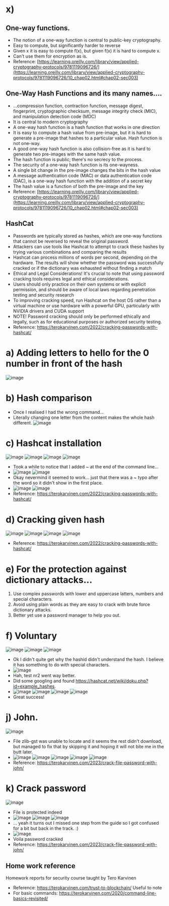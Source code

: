 # x) 
## One-way functions.
- The notion of a one-way function is central to public-key cryptography.
- Easy to compute, but significantly harder to reverse
- Given x it is easy to compute f(x), but given f(x) it is hard to compute x.
- Can't use them for encryption as is.
- Reference: [https://learning.oreilly.com/library/view/applied-cryptography-protocols/9781119096726/](https://learning.oreilly.com/library/view/applied-cryptography-protocols/9781119096726/10_chap02.html#chap02-sec003)
## One-Way Hash Functions and its many names....
- ...compression function, contraction function, message digest, fingerprint, cryptographic checksum, message integrity check (MIC), and manipulation detection code (MDC)
- It is central to modern cryptography
- A one-way hash function is a hash function that works in one direction
- It is easy to compute a hash value from pre-image, but it is hard to generate a pre-image that hashes to a particular value. Hash function is not one-way.
- A good one-way hash function is also collision-free as it is hard to generate two pre-images with the same hash value.
- The hash function is public; there's no secrecy to the process.
- The security of a one-way hash function is its one-wayness.
- A single bit change in the pre-image changes the bits in the hash value
- A message authentication code (MAC) or data authentication code (DAC), is a one-way hash function with the addition of a secret key
- The hash value is a function of both the pre-image and the key
- Reference: [https://learning.oreilly.com/library/view/applied-cryptography-protocols/9781119096726/](https://learning.oreilly.com/library/view/applied-cryptography-protocols/9781119096726/10_chap02.html#chap02-sec003)
## HashCat
- Passwords are typically stored as hashes, which are one-way functions that cannot be reversed to reveal the original password.
- Attackers can use tools like Hashcat to attempt to crack these hashes by trying various combinations and comparing the results
- Hashcat can process millions of words per second, depending on the hardware. The results will show whether the password was successfully cracked or if the dictionary was exhausted without finding a match
- Ethical and Legal Considerations! It's crucial to note that using password cracking tools requires legal and ethical considerations.
- Users should only practice on their own systems or with explicit permission, and should be aware of local laws regarding penetration testing and security research
- To improving cracking speed, run Hashcat on the host OS rather than a virtual machine or use hardware with a powerful GPU, particularly with NVIDIA drivers and CUDA support
- NOTE! Password cracking should only be performed ethically and legally, such as for educational purposes or authorized security testing.
- Reference: https://terokarvinen.com/2022/cracking-passwords-with-hashcat/

# a) Adding letters to hello for the 0 number in front of the hash
![image](https://github.com/user-attachments/assets/9d640ebd-cb04-4467-a194-604a17c461b1)

# b) Hash comparison
- Once I realised I had the wrong command...
- Literally changing one letter from the content makes the whole hash different.
![image](https://github.com/user-attachments/assets/e5ec3dd6-2659-4558-a9ce-8358bbf61711)

# c) Hashcat installation
![image](https://github.com/user-attachments/assets/2a9e9df9-4743-42df-8f90-caeb9e245ef7)
![image](https://github.com/user-attachments/assets/ff20b2de-4632-4754-af00-98c6f97fedcb)
![image](https://github.com/user-attachments/assets/66ce8952-7dee-4ca8-b548-34ac4c4d2b01)
![image](https://github.com/user-attachments/assets/423ad688-ed34-49c5-a10d-98f10a9d84ce)
- Took a while to notice that I added ~ at the end of the command line...
- ![image](https://github.com/user-attachments/assets/d0898fd0-ca73-4187-908b-b735efcaa782)
![image](https://github.com/user-attachments/assets/0260c9b0-f11a-414a-9651-2f32813d3ac3)
- Okay nevermind it seemed to work... just that there was a ~ typo after the word so it didn't show in the first place.
- ![image](https://github.com/user-attachments/assets/d8c9dacb-18c2-4090-a3ce-bf4bace93dae)
![image](https://github.com/user-attachments/assets/67a52531-9ee4-4690-940f-6f7b33d102e7)
- Reference: https://terokarvinen.com/2022/cracking-passwords-with-hashcat/

# d) Cracking given hash
![image](https://github.com/user-attachments/assets/37416261-5899-4d5e-b90e-b077c9c1614e)
![image](https://github.com/user-attachments/assets/4fc108c7-28e5-457e-be89-7f7f87ad8ae2)
![image](https://github.com/user-attachments/assets/6f41984d-ab7d-4f53-9fd7-a787704887fa)
![image](https://github.com/user-attachments/assets/22105489-8721-482a-b91e-ee6e5a963ff5)
- Reference: https://terokarvinen.com/2022/cracking-passwords-with-hashcat/

# e) For the protection against dictionary attacks...
1. Use complex passwords with lower and uppercase latters, numbers and special characters.
2. Avoid using plain words as they are easy to crack with brute force dictionary attacks.
3. Better yet use a password manager to help you out.

# f) Voluntary
![image](https://github.com/user-attachments/assets/87fe7f86-c0ef-4ac5-8565-c0efa0acba2e)
![image](https://github.com/user-attachments/assets/6cbec566-0d76-41b3-97fe-a37954b3aab6)
![image](https://github.com/user-attachments/assets/e73b9075-e15a-401b-aedc-49983b8ed59f)
- Ok I didn't quite get why the hashid didn't understand the hash. I believe it has something to do with special characters.
- ![image](https://github.com/user-attachments/assets/96b8637e-5058-4da8-a3d9-e3543dd74030)
- Hah, test nr2 went way better.
- Did some googling and found https://hashcat.net/wiki/doku.php?id=example_hashes.
- ![image](https://github.com/user-attachments/assets/179f7ece-86ec-4773-a874-1797385afc4d)
![image](https://github.com/user-attachments/assets/6a536918-0a35-423d-98c5-1978c9782d3e)
![image](https://github.com/user-attachments/assets/9000fb2b-4535-4506-86bb-b4029d8d26ed)
![image](https://github.com/user-attachments/assets/69377e36-da89-4753-bb06-ab9cf7845497)
- Great success!

# j) John.
![image](https://github.com/user-attachments/assets/f1bff26a-9d7c-4a0a-9002-1d978047fb82)
- File zlib-gst was unable to locate and it seems the rest didn't download, but managed to fix that by skipping it and hoping it will not bite me in the butt later.
- ![image](https://github.com/user-attachments/assets/dd005cd7-9c4d-4ae6-8781-e1990901978c)
![image](https://github.com/user-attachments/assets/104961bc-ea35-4060-b252-6873620916c4)
![image](https://github.com/user-attachments/assets/0672ae7f-5370-461a-94e7-8ac2472d7e14)
![image](https://github.com/user-attachments/assets/cb94c8ea-ce12-4aab-a23c-c300c889f0a9)
![image](https://github.com/user-attachments/assets/1c2eeccd-c734-4afd-ad97-613639226c0c)
- Reference: https://terokarvinen.com/2023/crack-file-password-with-john/

# k) Crack password
![image](https://github.com/user-attachments/assets/8f86f2af-db32-4ffd-ad73-b1e3c7134d27)
- File is protected indeed
- ![image](https://github.com/user-attachments/assets/9701f5d1-ba68-4862-9772-9df8785f141e)
![image](https://github.com/user-attachments/assets/31b73efd-22cd-4f58-9997-4743d7dc834e)
![image](https://github.com/user-attachments/assets/791752d2-1aaf-45ef-8dc4-1050c6570b35)
- ... yeah it turns out I missed one step from the guide so I got confused for a bit but back in the track. :)
- ![image](https://github.com/user-attachments/assets/5021b39f-4096-49c5-8358-080d5c0085fc)
- Voila password cracked
- Reference: https://terokarvinen.com/2023/crack-file-password-with-john/

## Home work reference
Homework reports for security course taught by Tero Karvinen
- Reference: https://terokarvinen.com/trust-to-blockchain/
Useful to note
- For basic commands: https://terokarvinen.com/2020/command-line-basics-revisited/

